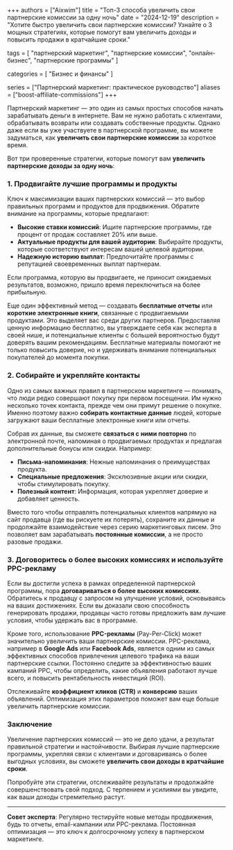 +++
authors = ["Aixwim"]
title = "Топ-3 способа увеличить свои партнерские комиссии за одну ночь"
date = "2024-12-19"
description = "Хотите быстро увеличить свои партнерские комиссии? Узнайте о 3 мощных стратегиях, которые помогут вам увеличить доходы и повысить продажи в кратчайшие сроки."

tags = [
  "партнерский маркетинг",
  "партнерские комиссии",
  "онлайн-бизнес",
  "партнерские программы"
]

categories = [
  "Бизнес и финансы"
]

series = ["Партнерский маркетинг: практическое руководство"]
aliases = ["boost-affiliate-commissions"]
+++

Партнерский маркетинг — это один из самых простых способов начать зарабатывать деньги в интернете. Вам не нужно работать с клиентами, обрабатывать возвраты или создавать собственные продукты. Однако даже если вы уже участвуете в партнерской программе, вы можете задуматься, как **увеличить свои партнерские комиссии** за короткое время. 

Вот три проверенные стратегии, которые помогут вам **увеличить партнерские доходы за одну ночь**:

### 1. **Продвигайте лучшие программы и продукты**

Ключ к максимизации ваших партнерских комиссий — это выбор правильных программ и продуктов для продвижения. Обратите внимание на программы, которые предлагают:

- **Высокие ставки комиссий**: Ищите партнерские программы, где процент от продаж составляет 20% или выше.
- **Актуальные продукты для вашей аудитории**: Выбирайте продукты, которые соответствуют интересам вашей целевой аудитории.
- **Надежную историю выплат**: Предпочитайте программы с репутацией своевременных выплат партнерам.

Если программа, которую вы продвигаете, не приносит ожидаемых результатов, возможно, пришло время переключиться на более прибыльную.

Еще один эффективный метод — создавать **бесплатные отчеты** или **короткие электронные книги**, связанные с продвигаемыми продуктами. Это выделяет вас среди других партнеров. Предоставляя ценную информацию бесплатно, вы утверждаете себя как эксперта в своей нише, и потенциальные клиенты с большей вероятностью будут доверять вашим рекомендациям. Бесплатные материалы помогают не только повысить доверие, но и удерживать внимание потенциальных покупателей до момента покупки.

### 2. **Собирайте и укрепляйте контакты**

Одно из самых важных правил в партнерском маркетинге — понимать, что люди редко совершают покупку при первом посещении. Им нужно несколько точек контакта, прежде чем они примут решение о покупке. Именно поэтому важно **собирать контактные данные** людей, которые загружают ваши бесплатные электронные книги или отчеты.

Собрав их данные, вы сможете **связаться с ними повторно** по электронной почте, напоминая о продвигаемых продуктах и предлагая дополнительные бонусы или скидки. Например:

- **Письма-напоминания**: Нежные напоминания о преимуществах продукта.
- **Специальные предложения**: Эксклюзивные акции или скидки, чтобы стимулировать покупку.
- **Полезный контент**: Информация, которая укрепляет доверие и добавляет ценность.

Вместо того чтобы отправлять потенциальных клиентов напрямую на сайт продавца (где вы рискуете их потерять), сохраните их данные и продолжайте взаимодействие через серию маркетинговых писем. Это позволяет вам зарабатывать **постоянные комиссии**, а не просто разовые продажи.

### 3. **Договоритесь о более высоких комиссиях и используйте PPC-рекламу**

Если вы достигли успеха в рамках определенной партнерской программы, пора **договариваться о более высоких комиссиях**. Обратитесь к продавцу с запросом на улучшение условий, основываясь на ваших достижениях. Если вы доказали свою способность генерировать продажи, продавцы часто готовы предложить вам лучшие условия, чтобы удержать вас в программе.

Кроме того, использование **PPC-рекламы** (Pay-Per-Click) может значительно увеличить ваши партнерские комиссии. PPC-реклама, например в **Google Ads** или **Facebook Ads**, является одним из самых эффективных способов привлечения целевого трафика на ваши партнерские ссылки. Постоянно следите за эффективностью ваших кампаний PPC, чтобы определить, какие объявления работают лучше всего, и повысить рентабельность инвестиций (ROI).

Отслеживайте **коэффициент кликов (CTR)** и **конверсию** ваших объявлений. Оптимизация этих параметров поможет вам еще больше увеличить партнерские комиссии.

### Заключение

Увеличение партнерских комиссий — это не дело удачи, а результат правильной стратегии и настойчивости. Выбирая лучшие партнерские программы, укрепляя связи с клиентами и договариваясь о более выгодных условиях, вы сможете **увеличить свои доходы в кратчайшие сроки**.

Попробуйте эти стратегии, отслеживайте результаты и продолжайте совершенствовать свой подход. С терпением и усилиями вы увидите, как ваши доходы стремительно растут.

---

**Совет эксперта**: Регулярно тестируйте новые методы продвижения, будь то отчеты, email-кампании или PPC-реклама. Постоянная оптимизация — это ключ к долгосрочному успеху в партнерском маркетинге.
